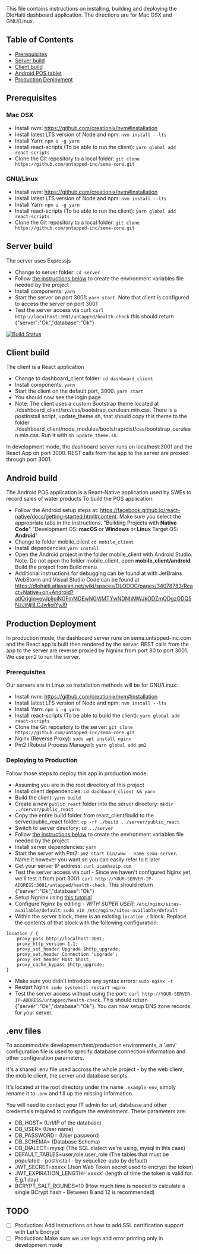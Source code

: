 This file contains instructions on installing, building and deploying the DloHaiti dashboard application. The directions are for Mac OSX and GNU/Linux.

## Table of Contents
- [Prerequisites](#prerequisites)
- [Server build](#server-build)
- [Client build](#client-build)
- [Android POS tablet](#android-build)
- [Production Deployment](#production-deployment)


## Prerequisites
### Mac OSX
* Install nvm: https://github.com/creationix/nvm#installation
* Install latest LTS version of Node and npm: `nvm install --lts`
* Install Yarn: `npm i -g yarn`
* Install react-scripts (To be able to run the client): `yarn global add react-scripts`
* Clone the Git repository to a local folder: `git clone https://github.com/untapped-inc/sema-core.git`

### GNU/Linux
* Install nvm: https://github.com/creationix/nvm#installation
* Install latest LTS version of Node and npm: `nvm install --lts`
* Install Yarn: `npm i -g yarn`
* Install react-scripts (To be able to run the client): `yarn global add react-scripts`
* Clone the Git repository to a local folder: `git clone https://github.com/untapped-inc/sema-core.git`

## Server build
The server uses Expressjs
* Change to server folder: `cd server`
* Follow [the instructions below](#env-files) to create the environment variables file needed by the project
* Install components: `yarn`
* Start the server on port 3001: `yarn start`. Note that client is configured to access the server on port 3001
* Test the server access via curl: `curl http://localhost:3001/untapped/health-check` this should return {"server":"Ok","database":"Ok"}

[![Build Status](https://travis-ci.org/untapped-inc/sema-core.svg?branch=master)](https://travis-ci.org/untapped-inc/sema-core)

## Client build
The client is a React application
* Change to dashboard_client folder: `cd dashboard_client`
* Install components: `yarn`
* Start the client on the default port, 3000: `yarn start`
* You should now see the login page
* Note: The client uses a custom Bootstrap theme located at ./dashboard_client/src/css/bootstrap_cerulean.min.css. There is a postInstall script, update_theme.sh, that should copy this theme to the folder ./dashboard_client/node_modules/bootstrap/dist/css/bootstrap_cerulean.min.css. Run it with `sh update_theme.sh`.

In development mode, the dashboard server runs on locathost:3001 and the React App on port 3000. REST calls from the app to the server are proxied through port 3001.

## Android build
The Android POS application is a React-Native application used by SWEs to record sales of water products
To build the POS application:
* Follow the Android setup steps at: https://facebook.github.io/react-native/docs/getting-started.html#content. Make sure you select the appropriate tabs in the instructions. 
"Building Projects with **Native Code**"
"Development OS: **macOS** or **Windows** or **Linux** Target OS:  **Android**"
* Change to folder mobile_client `cd mobile_client`
* Install dependencies `yarn install`
* Open the Android project in the folder mobile_client with Android Studio. Note. Do not open the folder mobile_client, open **mobile_client/android**
Build the project from Build menu
* Additional instructions for debugging can be found at with JetBrains WebStorm and Visual Studio Code can be found at https://dlohaiti.atlassian.net/wiki/spaces/DLODOC/pages/34078783/React+Native+on+Android?atlOrigin=eyJpIjoiNGFmMDEwNGVjMTYwNDNhMWJkODZmODgzODQ5NzJiNjIiLCJwIjoiYyJ9



## Production Deployment
In production mode, the dashboard server runs on sema.untapped-inc.com and the React app is built then rendered by the server. REST calls from the app to the server are reverse proxied by Ngninx from port 80 to port 3001. We use pm2 to run the server.

### Prerequisites

Our servers are in Linux so installation methods will be for GNU/Linux:

* Install nvm: https://github.com/creationix/nvm#installation
* Install latest LTS version of Node and npm: `nvm install --lts`
* Install Yarn: `npm i -g yarn`
* Install react-scripts (To be able to build the client): `yarn global add react-scripts`
* Clone the Git repository to the server: `git clone https://github.com/untapped-inc/sema-core.git`
* Nginx (Reverse Proxy): `sudo apt install nginx`
* Pm2 (Robust Process Manager): `yarn global add pm2`

### Deploying to Production

Follow those steps to deploy this app in production mode:
 
* Assuming you are in the root directory of this project
* Install client dependencies: `cd dashboard_client && yarn`
* Build the client: `yarn build`
* Create a new `public_react` folder into the server directory: `mkdir ../server/public_react`
* Copy the entire build folder from react_client/build to the server/public_react folder:
     `cp -rf ./build ../server/public_react`
* Switch to server directory: `cd ../server`
* Follow [the instructions below](#env-files) to create the environment variables file needed by the project
* Install server dependencies: `yarn`
* Start the server with Pm2: `pm2 start bin/www --name sema-server`. Name it however you want so you can easily refer to it later
* Get your server IP address: `curl icanhazip.com`
* Test the server access via curl - Since we haven't configured Nginx yet, we'll test it from port 3001: `curl http://YOUR-SERVER-IP-ADDRESS:3001/untapped/health-check`. This should return {"server":"Ok","database":"Ok"}
* Setup Ngninx using [this tutorial](https://www.digitalocean.com/community/tutorials/how-to-install-nginx-on-ubuntu-16-04)
* Configure Nginx by editing - *WITH SUPER USER*: `/etc/nginx/sites-available/default`:
    `sudo vim /etc/nginx/sites-available/default`
* Within the server block, there is an existing `location /` block. Replace the contents of that block with the following configuration:


```
location / {
	proxy_pass http://localhost:3001;
	proxy_http_version 1.1;
	proxy_set_header Upgrade $http_upgrade;
	proxy_set_header Connection 'upgrade';
	proxy_set_header Host $host;
	proxy_cache_bypass $http_upgrade;
}
```
* Make sure you didn't introduce any syntax errors: `sudo nginx -t`
* Restart Nginx: `sudo systemctl restart nginx`
* Test the server access without using the port: `curl http://YOUR-SERVER-IP-ADDRESS/untapped/health-check`. This should return {"server":"Ok","database":"Ok"}. You can now setup DNS zone records for your server.

## .env files
To accommodate development/test/production environments, a '.env' configuration file is used to specify database connection information and other configuration parameters.

It's a shared .env file used accross the whole project - by the web client, the mobile client, the server and database scripts.

It's located at the root directory under the name `.example-env`, simply rename it to `.env` and fill up the missing information.

You will need to contact your IT admin for url, database and other credentials required to configure the environment. These parameters are:

* DB_HOST=                  (Url/IP of the database)
* DB_USER=                  (User name)
* DB_PASSWORD=              (User password)
* DB_SCHEMA=                (Database Schema)
* DB_DIALECT=mysql          (The SQL dialect we're using, mysql in this case)
* DEFAULT_TABLES=user,role,user_role  (The tables that must be populated - postinstall - by sequelize-auto by default)
* JWT_SECRET=xxxxx          (Json Web Token secret used to encrypt the token)
* JWT_EXPIRATION_LENGTH='xxxxx'   (length of time the token is valid for. E.g.1 day)
* BCRYPT_SALT_ROUNDS=10     (How much time is needed to calculate a single BCrypt hash - Between 8 and 12 is recommended)

## TODO
- [ ] Production: Add instructions on how to add SSL certification support with Let's Encrypt
- [ ] Production: Make sure we use logs and error printing only in development mode
